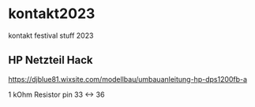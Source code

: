 # kontakt2023
kontakt festival stuff 2023


## HP Netzteil Hack
https://djblue81.wixsite.com/modellbau/umbauanleitung-hp-dps1200fb-a

1 kOhm Resistor pin 33 <-> 36



